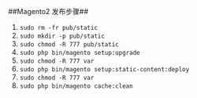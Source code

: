##Magento2 发布步骤##
1. `sudo rm -fr pub/static`
2. `sudo mkdir -p pub/static`
3. `sudo chmod -R 777 pub/static`
4. `sudo php bin/magento setup:upgrade`
5. `sudo chmod -R 777 var`
6. `sudo php bin/magento setup:static-content:deploy`
7. `sudo chmod -R 777 var`
8. `sudo php bin/magento cache:clean`